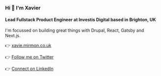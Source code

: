 ### Hi 👋 I'm Xavier
#### Lead Fullstack Product Engineer at Investis Digital based in Brighton, UK

I'm focussed on building great things with Drupal, React, Gatsby and Next.js.

👉  [xavie.mirmon.co.uk](https://xavie.mirmon.co.uk)

👉  [Follow me on Twitter](https://twitter.com/xaviemirmon)

👉  [Connect on LinkedIn](https://www.linkedin.com/in/xavier-mirabelli-montan-5633203b)

